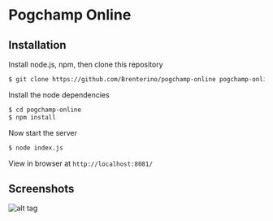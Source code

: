 # Pogchamp Online

## Installation

Install node.js, npm, then clone this repository

```sh
$ git clone https://github.com/Brenterino/pogchamp-online pogchamp-online
```

Install the node dependencies

```sh
$ cd pogchamp-online
$ npm install
```

Now start the server

```sh
$ node index.js
```

View in browser at `http://localhost:8081/`

## Screenshots

![alt tag](https://imgur.com/a/WpIqm2a)
